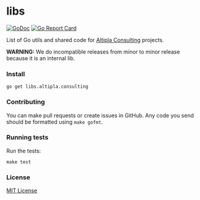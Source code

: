 
# libs

[![GoDoc](https://img.shields.io/badge/go.dev-reference-007d9c?logo=go&logoColor=white&style=flat-square)](https://pkg.go.dev/libs.altipla.consulting?tab=subdirectories)
[![Go Report Card](https://goreportcard.com/badge/libs.altipla.consulting?style=flat-square)](https://goreportcard.com/report/libs.altipla.consulting)

List of Go utils and shared code for [Altipla Consulting](https://www.altiplaconsulting.com/) projects.

**WARNING:** We do incompatible releases from minor to minor release because it is an internal lib.


### Install

```shell
go get libs.altipla.consulting
```


### Contributing

You can make pull requests or create issues in GitHub. Any code you send should be formatted using `make gofmt`.


### Running tests

Run the tests:

```shell
make test
```


### License

[MIT License](LICENSE)
